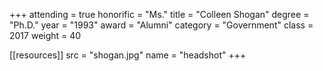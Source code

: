 +++
attending = true
honorific = "Ms."
title     = "Colleen Shogan"
degree    = "Ph.D."
year      = "1993"
award     = "Alumni"
category  = "Government"
class     = 2017
weight    = 40

[[resources]]
  src  = "shogan.jpg"
  name = "headshot"
+++
